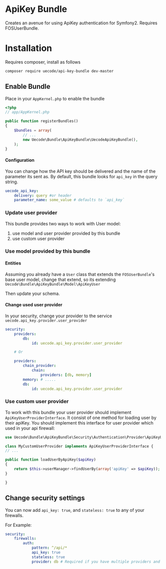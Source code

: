 ApiKey Bundle
=============

Creates an avenue for using ApiKey authentication for Symfony2. Requires FOSUserBundle.

# Installation

Requires composer, install as follows

```sh
composer require uecode/api-key-bundle dev-master
```

## Enable Bundle

Place in your `AppKernel.php` to enable the bundle

```php
<?php
// app/AppKernel.php

public function registerBundles()
{
    $bundles = array(
        // ...
        new Uecode\Bundle\ApiKeyBundle\UecodeApiKeyBundle(),
    );
}
```
#### Configuration
You can change how the API key should be delivered and the name of the parameter its sent as.  By default, this bundle looks for `api_key` in the query string.

```yaml
uecode_api_key:
    delivery: query #or header
    parameter_name: some_value # defaults to `api_key`
```

### Update user provider

This bundle provides two ways to work with User model:

1. use model and user provider provided by this bundle
2. use custom user provider

### Use model provided by this bundle

#### Entities

Assuming you already have a `User` class that extends the `FOSUserBundle`'s base user model,
change that extend, so its extending `Uecode\Bundle\ApiKeyBundle\Model\ApiKeyUser`

Then update your schema.

#### Change used user provider

In your security, change your provider to the service `uecode.api_key.provider.user_provider`

```yml
security:
    providers:
        db:
            id: uecode.api_key.provider.user_provider

    # Or

    providers:
        chain_provider:
            chain:
                providers: [db, memory]
        memory: # .....
        db:
            id: uecode.api_key.provider.user_provider
```


### Use custom user provider

To work with this bundle your user provider should implement ```ApiKeyUserProviderInterface```.
It consist of one method for loading user by their apiKey.
You should implement this interface for user provider which used in your api firewall:

```php
use Uecode\Bundle\ApiKeyBundle\Security\Authentication\Provider\ApiKeyUserProviderInterface;

class MyCustomUserProvider implements ApiKeyUserProviderInterface {
// ...

public function loadUserByApiKey($apiKey)
{
    return $this->userManager->findUserBy(array('apiKey' => $apiKey));
}

}
```

## Change security settings

You can now add `api_key: true`, and `stateless: true` to any of your firewalls. 

For Example:

```yml
security:
    firewalls:
        auth:
            pattern: ^/api/*
            api_key: true
            stateless: true
            provider: db # Required if you have multiple providers and firewalls

```
